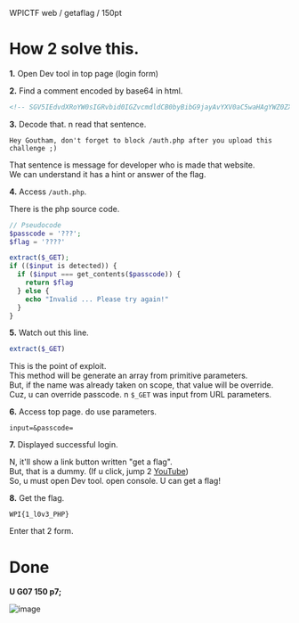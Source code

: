 WPICTF web / getaflag / 150pt

# How 2 solve this.

**1.** Open Dev tool in top page (login form)

**2.** Find a comment encoded by base64 in html.

```html
<!-- SGV5IEdvdXRoYW0sIGRvbid0IGZvcmdldCB0byBibG9jayAvYXV0aC5waHAgYWZ0ZXIgeW91IHVwbG9hZCB0aGlzIGNoYWxsZW5nZSA7KQ== -->
```

**3.** Decode that. n read that sentence.

```
Hey Goutham, don't forget to block /auth.php after you upload this challenge ;)
```

That sentence is message for developer who is made that website.  
We can understand it has a hint or answer of the flag.

**4.** Access `/auth.php`.

There is the php source code.  

```php
// Pseudocode
$passcode = '???';
$flag = '????'

extract($_GET);
if (($input is detected)) {
  if ($input === get_contents($passcode)) {
    return $flag
  } else {
    echo "Invalid ... Please try again!"
  }
}
```

**5.** Watch out this line.

```php
extract($_GET)
```

This is the point of exploit.  
This method will be generate an array from primitive parameters.  
But, if the name was already taken on scope, that value will be override.  
Cuz, u can override passcode. n `$_GET` was input from URL parameters.

**6.** Access top page. do use parameters.

```
input=&passcode=
``` 

**7.** Displayed successful login.

N, it'll show a link button written "get a flag".  
But, that is a dummy. (If u click, jump 2 [YouTube](https://www.youtube.com/watch?v=dQw4w9WgXcQ))  
So, u must open Dev tool. open console. U can get a flag!

**8.** Get the flag.

```
WPI{1_l0v3_PHP}
```

Enter that 2 form.

# Done

**U G07 150 p7;**

![image](https://github.com/JPNYKW/WPICTF/blob/master/img/getaflag.png)

